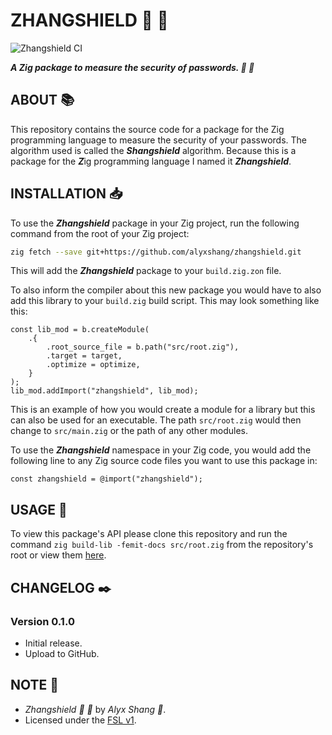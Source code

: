 # ZHANGSHIELD :dragon: :lizard:

![Zhangshield CI](https://github.com/alyxshang/zhangshield/actions/workflows/zig.yml/badge.svg)

***A Zig package to measure the security of passwords. :dragon: :lizard:***

## ABOUT :books:

This repository contains the source code for a package for the Zig
programming language to measure the security of your passwords. The
algorithm used is called the ***Shangshield*** algorithm. Because this
is a package for the ***Z***ig programming language I named it
***Zhangshield***.

## INSTALLATION :inbox_tray:

To use the ***Zhangshield*** package in your Zig project, run the following command
from the root of your Zig project:

```bash
zig fetch --save git+https://github.com/alyxshang/zhangshield.git
``` 

This will add the ***Zhangshield*** package to your `build.zig.zon` file.

To also inform the compiler about this new package you would have to also add this library to your `build.zig` build script. This may look something like this:

```Zig
const lib_mod = b.createModule(
    .{
        .root_source_file = b.path("src/root.zig"),
        .target = target,
        .optimize = optimize,
    }
);
lib_mod.addImport("zhangshield", lib_mod);
```

This is an example of how you would create a module for a library
but this can also be used for an executable. The path `src/root.zig`
would then change to `src/main.zig` or the path of any other modules.

To use the ***Zhangshield*** namespace in your Zig code, you would add
the following line to any Zig source code files you want to use this
package in:

```Zig
const zhangshield = @import("zhangshield");
```

## USAGE :hammer:

To view this package's API please clone this repository and run the command `zig build-lib -femit-docs src/root.zig` from the repository's root or view them [here](https://alyxshang.github.io/zhangshield).

## CHANGELOG :black_nib:

### Version 0.1.0

- Initial release.
- Upload to GitHub.

## NOTE :scroll:

- *Zhangshield :dragon: :lizard:* by *Alyx Shang :black_heart:*.
- Licensed under the [FSL v1](https://github.com/alyxshang/fair-software-license).
